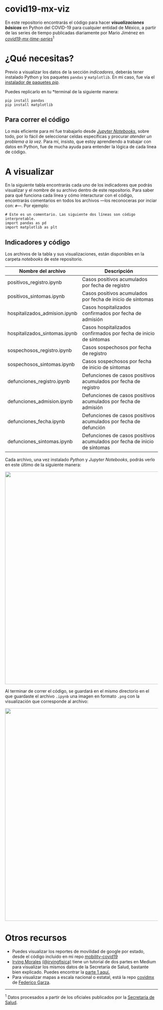 # covid19-mx-viz
En este repositorio encontrarás el código para hacer  ***visualizaciones básicas*** en Python del COVID-19 para cualquier entidad de México, a partir de las series de tiempo publicadas diariamente por Mario Jiménez en [*covid19-mx-time-series*](https://github.com/mariorz/covid19-mx-time-series)<sup>1</sup>

# ¿Qué necesitas?
Previo a visualizar los datos de la sección *indicadores*, deberás tener instalado Python y los paquetes `pandas` y `matplotlib`. En mi caso, fue vía el [instalador de paquetes *pip*](https://pypi.org/project/pip/). 

Puedes replicarlo en tu *terminal de la siguiente manera:
````
pip install pandas
pip install matplotlib
``````
## Para correr el código
Lo más eficiente para mí fue trabajarlo desde [*Jupyter Notebooks*](https://jupyter.org), sobre todo, por lo fácil de seleccionar celdas específicas y procurar *atender un problema a la vez*. Para mí, insisto, que estoy aprendiendo a trabajar con datos en Python, fue de mucha ayuda para entender la lógica de cada linea de código. 

# A visualizar
 En la siguiente tabla encontrarás cada uno de los indicadores que podrás visualizar y el nombre de su archivo dentro de este repositorio. Para saber para qué funciona cada línea y cómo interacturar con el código,  encontrarás comentarios en todos los archivos —los reconoceras por inciar con: `#`—. Por ejemplo:

``````
# Este es un comentario. Las siguiente dos líneas son código interpretable.
import pandas as pd
import matplotlib as plt
``````

## Indicadores y código
Los archivos de la tabla y sus visualizaciones, están disponibles en la carpeta *notebooks* de este repositorio. 

| Nombre del archivo | Descripción |  
| ------------------------------------ | -------------------------------------------  |
| positivos_registro.ipynb | Casos positivos acumulados por fecha de registro | 
| positivos_sintomas.ipynb | Casos positivos acumulados por fecha de inicio de síntomas | 
| hospitalizados_admision.ipynb | Casos hospitalizados confirmados por fecha de admisión |
| hospitalizados_sintomas.ipynb | Casos hospitalizados confirmados por fecha de inicio de síntomas
| sospechosos_registro.ipynb | Casos sospechosos por fecha de registro |
| sospechosos_sintomas.ipynb | Casos sospechosos por fecha de inicio de síntomas |
| defunciones_registro.ipynb | Defunciones de casos positivos acumulados por fecha de registro | 
| defunciones_admision.ipynb | Defunciones de casos positivos acumulados  por fecha de admisión |
| defunciones_fecha.ipynb | Defunciones de casos positivos acumulados por fecha de defunción |
| defunciones_sintomas.ipynb | Defunciones de casos positivos acumulados por fecha de inicio de síntomas |

Cada archivo, una vez instalado *Python* y *Jupyter Notebooks*, podrás verlo en este último de la siguiente manera: 

<img src="https://i.imgur.com/jrMlYxa.png" width="700">

Al terminar de correr el código, se guardará en el mismo directorio en el que guardaste el archivo `.ipynb` una imagen en formato `.png` con la visualización que corresponde al archivo: 

<img src="https://i.imgur.com/uQnnu1l.png" width="700">

# Otros recursos
- Puedes visualizar los reportes de movilidad de google por estado, desde el código incluido en mi repo [mobility-covid19](https://github.com/jballesterosc/mobility-covid19)
- [Irving Morales](https://https://twitter.com/moaimx) [(@irvingfisica)](https://github.com/irvingfisica) tiene un tutorial de dos partes en Medium para visualizar los mismos datos de la Secretaría de Salud, bastante bien explicado. Puedes encontrar la [parte 1 aquí.](https://medium.com/@irvingmoralesagiss/analizando-datos-de-covid19-en-méxico-pt-1-e177d17b3591)
- Para visualizar mapas a escala nacional o estatal, está la repo [covidmx](https://github.com/FedericoGarza/covidmx) de [Federico Garza](https://twitter.com/fede_gr).

---------

<sup>1</sup> Datos procesados a partir de los oficiales publicados por la [Secretaría de Salud](https://www.gob.mx/salud/documentos/datos-abiertos-152127).
